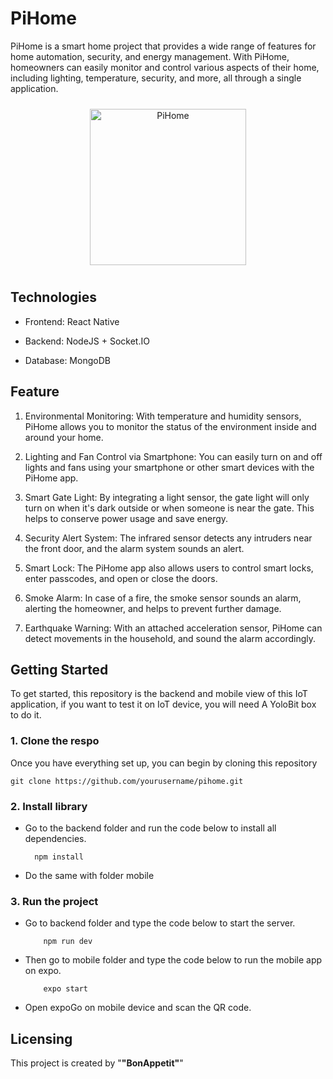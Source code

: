 # PiHome

PiHome is a smart home project that provides a wide range of features for home automation, security, and energy management. With PiHome, homeowners can easily monitor and control various aspects of their home, including lighting, temperature, security, and more, all through a single application.

<p align="center" style="padding: 10px;">
    <img src="./logo.png" alt="PiHome" width=250>
</p>

## Technologies

-   Frontend: React Native

-   Backend: NodeJS + Socket.IO

-   Database: MongoDB

## Feature

1. Environmental Monitoring: With temperature and humidity sensors, PiHome allows you to monitor the status of the environment inside and around your home.

2. Lighting and Fan Control via Smartphone: You can easily turn on and off lights and fans using your smartphone or other smart devices with the PiHome app.

3. Smart Gate Light: By integrating a light sensor, the gate light will only turn on when it's dark outside or when someone is near the gate. This helps to conserve power usage and save energy.

4. Security Alert System: The infrared sensor detects any intruders near the front door, and the alarm system sounds an alert.

5. Smart Lock: The PiHome app also allows users to control smart locks, enter passcodes, and open or close the doors.

6. Smoke Alarm: In case of a fire, the smoke sensor sounds an alarm, alerting the homeowner, and helps to prevent further damage.

7. Earthquake Warning: With an attached acceleration sensor, PiHome can detect movements in the household, and sound the alarm accordingly.

## Getting Started

To get started, this repository is the backend and mobile view of this IoT application, if you want to test it on IoT device, you will need A YoloBit box to do it.

### 1. Clone the respo

Once you have everything set up, you can begin by cloning this repository

    git clone https://github.com/yourusername/pihome.git

### 2. Install library

-   Go to the backend folder and run the code below to install all dependencies.

          npm install

*   Do the same with folder mobile

### 3. Run the project

-   Go to backend folder and type the code below to start the server.

            npm run dev

-   Then go to mobile folder and type the code below to run the mobile app on expo.

            expo start

-   Open expoGo on mobile device and scan the QR code.

## Licensing

This project is created by "**"BonAppetit"**"
